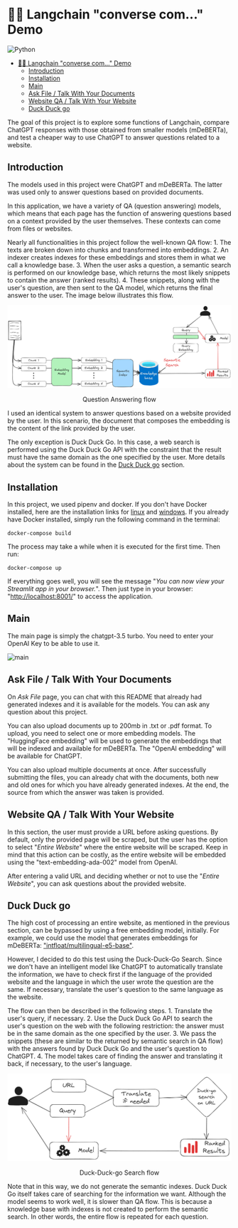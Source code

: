 # 🦜️🔗 Langchain "converse com..." Demo

![Python](https://img.shields.io/badge/python-3.10-blue)

- [🦜️🔗 Langchain "converse com..." Demo](#️-langchain-converse-com-demo)
  - [Introduction](#introduction)
  - [Installation](#installation)
  - [Main](#main)
  - [Ask File / Talk With Your Documents](#ask-file--talk-with-your-documents)
  - [Website QA / Talk With Your Website](#website-qa--talk-with-your-website)
  - [Duck Duck go](#duck-duck-go)

The goal of this project is to explore some functions of Langchain, compare ChatGPT responses with those obtained from smaller models (mDeBERTa), and test a cheaper way to use ChatGPT to answer questions related to a website.

## Introduction

The models used in this project were ChatGPT and mDeBERTa. The latter was used only to answer questions based on provided documents.

In this application, we have a variety of QA (question answering) models, which means that each page has the function of answering questions based on a context provided by the user themselves. These contexts can come from files or websites.

Nearly all functionalities in this project follow the well-known QA flow: 1. The texts are broken down into chunks and transformed into embeddings. 2. An indexer creates indexes for these embeddings and stores them in what we call a knowledge base. 3. When the user asks a question, a semantic search is performed on our knowledge base, which returns the most likely snippets to contain the answer (ranked results). 4. These snippets, along with the user's question, are then sent to the QA model, which returns the final answer to the user. The image below illustrates this flow.

<div style="text-align: center;"> 
    <img src="assets\qa_flow.png" alt="QA flow">
</div>
<p style="text-align: center;"> 
    Question Answering flow
</p>

I used an identical system to answer questions based on a website provided by the user. In this scenario, the document that composes the embedding is the content of the link provided by the user.

The only exception is Duck Duck Go. In this case, a web search is performed using the Duck Duck Go API with the constraint that the result must have the same domain as the one specified by the user. More details about the system can be found in the [Duck Duck go](#duck-duck-go) section.

## Installation

In this project, we used pipenv and docker. If you don't have Docker installed, here are the installation links for [linux](https://docs.docker.com/desktop/install/linux-install/) and [windows](https://docs.docker.com/desktop/install/windows-install/). If you already have Docker installed, simply run the following command in the terminal:

```console
docker-compose build
```

The process may take a while when it is executed for the first time. Then run:

```console
docker-compose up
```

If everything goes well, you will see the message "_You can now view your Streamlit app in your browser._". Then just type in your browser: "<http://localhost:8001/>" to access the application.

## Main

The main page is simply the chatgpt-3.5 turbo. You need to enter your OpenAI Key to be able to use it.

![main](https://github.com/danqroz/QA-doc-and-site/assets/75531272/ec2b4d92-340a-4bf7-9f17-174d21063425)

## Ask File / Talk With Your Documents

On _Ask File_ page, you can chat with this README that already had generated indexes and it is available for the models. You can ask any question about this project.

You can also upload documents up to 200mb in .txt or .pdf format. To upload, you need to select one or more embedding models. The "HuggingFace embedding" will be used to generate the embeddings that will be indexed and available for mDeBERTa. The "OpenAI embedding" will be available for ChatGPT.

You can also upload multiple documents at once. After successfully submitting the files, you can already chat with the documents, both new and old ones for which you have already generated indexes. At the end, the source from which the answer was taken is provided.

## Website QA / Talk With Your Website

In this section, the user must provide a URL before asking questions. By default, only the provided page will be scraped, but the user has the option to select "_Entire Website_" where the entire website will be scraped. Keep in mind that this action can be costly, as the entire website will be embedded using the "text-embedding-ada-002" model from OpenAI.

After entering a valid URL and deciding whether or not to use the "_Entire Website_", you can ask questions about the provided website.

## Duck Duck go

The high cost of processing an entire website, as mentioned in the previous section, can be bypassed by using a free embedding model, initially. For example, we could use the model that generates embeddings for mDeBERTa: ["intfloat/multilingual-e5-base"](https://huggingface.co/intfloat/multilingual-e5-base).

However, I decided to do this test using the Duck-Duck-Go Search. Since we don't have an intelligent model like ChatGPT to automatically translate the information, we have to check first if the language of the provided website and the language in which the user wrote the question are the same. If necessary, translate the user's question to the same language as the website.

The flow can then be described in the following steps. 1. Translate the user's query, if necessary. 2. Use the Duck Duck Go API to search the user's question on the web with the following restriction: the answer must be in the same domain as the one specified by the user. 3. We pass the snippets (these are similar to the returned by semantic search in QA flow) with the answers found by Duck Duck Go and the user's question to ChatGPT. 4. The model takes care of finding the answer and translating it back, if necessary, to the user's language.

<div style="text-align: center;">
    <img src="assets\duck_go_flow.png" alt="Duck Go flow">
</div>
<p style="text-align: center;"> 
    Duck-Duck-go Search flow
</p>

Note that in this way, we do not generate the semantic indexes. Duck Duck Go itself takes care of searching for the information we want. Although the model seems to work well, it is slower than QA flow. This is because a knowledge base with indexes is not created to perform the semantic search. In other words, the entire flow is repeated for each question.

